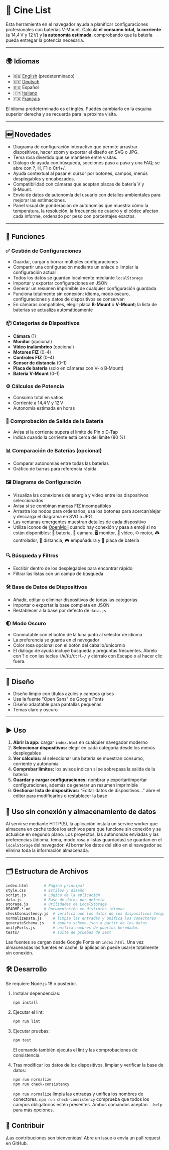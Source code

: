 # 🎥 Cine List

Esta herramienta en el navegador ayuda a planificar configuraciones profesionales con baterías V‑Mount. Calcula **el consumo total**, **la corriente** (a 14,4 V y 12 V) y **la autonomía estimada**, comprobando que la batería pueda entregar la potencia necesaria.

---

## 🌍 Idiomas
- 🇬🇧 [English](README.en.md) (predeterminado)
- 🇩🇪 [Deutsch](README.de.md)
- 🇪🇸 Español
- 🇮🇹 [Italiano](README.it.md)
- 🇫🇷 [Français](README.fr.md)

El idioma predeterminado es el inglés. Puedes cambiarlo en la esquina superior derecha y se recuerda para la próxima visita.

---

## 🆕 Novedades
- Diagrama de configuración interactivo que permite arrastrar dispositivos, hacer zoom y exportar el diseño en SVG o JPG.
- Tema rosa divertido que se mantiene entre visitas.
- Diálogo de ayuda con búsqueda, secciones paso a paso y una FAQ; se abre con ?, H, F1 o Ctrl+/.
- Ayuda contextual al pasar el cursor por botones, campos, menús desplegables y encabezados.
- Compatibilidad con cámaras que aceptan placas de batería V y B‑Mount.
- Envío de datos de autonomía del usuario con detalles ambientales para mejorar las estimaciones.
- Panel visual de ponderación de autonomías que muestra cómo la temperatura, la resolución, la frecuencia de cuadro y el códec afectan cada informe, ordenado por peso con porcentajes exactos.

---

## 🔧 Funciones

### ✅ Gestión de Configuraciones
- Guardar, cargar y borrar múltiples configuraciones
- Compartir una configuración mediante un enlace o limpiar la configuración actual
- Todos los datos se guardan localmente mediante `localStorage`
- Importar y exportar configuraciones en JSON
- Generar un resumen imprimible de cualquier configuración guardada
- Funciona totalmente sin conexión: idioma, modo oscuro, configuraciones y datos de dispositivos se conservan
- En cámaras compatibles, elegir placa **B‑Mount** o **V‑Mount**; la lista de baterías se actualiza automáticamente

### 📦 Categorías de Dispositivos
- **Cámara** (1)
- **Monitor** (opcional)
- **Vídeo inalámbrico** (opcional)
- **Motores FIZ** (0–4)
- **Controles FIZ** (0–4)
- **Sensor de distancia** (0–1)
- **Placa de batería** (solo en cámaras con V‑ o B‑Mount)
- **Batería V‑Mount** (0–1)

### ⚙️ Cálculos de Potencia
- Consumo total en vatios
- Corriente a 14,4 V y 12 V
- Autonomía estimada en horas

### 🔋 Comprobación de Salida de la Batería
- Avisa si la corriente supera el límite de Pin o D‑Tap
- Indica cuando la corriente está cerca del límite (80 %)

### 📊 Comparación de Baterías (opcional)
- Comparar autonomías entre todas las baterías
- Gráfico de barras para referencia rápida

### 🖼 Diagrama de Configuración
- Visualiza las conexiones de energía y vídeo entre los dispositivos seleccionados
- Avisa si se combinan marcas FIZ incompatibles
- Arrastra los nodos para ordenarlos, usa los botones para acercar/alejar y descarga el diagrama en SVG o JPG
- Las ventanas emergentes muestran detalles de cada dispositivo
- Utiliza iconos de [OpenMoji](https://openmoji.org/) cuando hay conexión y pasa a emoji si no están disponibles:
  🔋 batería, 🎥 cámara, 🖥️ monitor, 📡 vídeo, ⚙️ motor,
  🎮 controlador, 📐 distancia, 🎮 empuñadura y 🔌 placa de batería

### 🔍 Búsqueda y Filtros
- Escribir dentro de los desplegables para encontrar rápido
- Filtrar las listas con un campo de búsqueda

### 🛠 Base de Datos de Dispositivos
- Añadir, editar o eliminar dispositivos de todas las categorías
- Importar o exportar la base completa en JSON
- Restablecer a la base por defecto de `data.js`

### 🌓 Modo Oscuro
- Conmutable con el botón de la luna junto al selector de idioma
- La preferencia se guarda en el navegador
- Color rosa opcional con el botón del caballo/unicornio
- El diálogo de ayuda incluye búsqueda y preguntas frecuentes. Ábrelo con ? o con las teclas `?`/`H`/`F1`/`Ctrl+/` y ciérralo con Escape o al hacer clic fuera.

---

## 🎨 Diseño
- Diseño limpio con títulos azules y campos grises
- Usa la fuente "Open Sans" de Google Fonts
- Diseño adaptable para pantallas pequeñas
- Temas claro y oscuro

---

## ▶️ Uso
1. **Abrir la app:** cargar `index.html` en cualquier navegador moderno
2. **Seleccionar dispositivos:** elegir en cada categoría desde los menús desplegables
3. **Ver cálculos:** al seleccionar una batería se muestran consumo, corriente y autonomía
4. **Comprobar límites:** los avisos indican si se sobrepasa la salida de la batería
5. **Guardar y cargar configuraciones:** nombrar y exportar/importar configuraciones, además de generar un resumen imprimible
6. **Gestionar lista de dispositivos:** “Editar datos de dispositivos…” abre el editor para modificarlos o restablecer la base

## 📡 Uso sin conexión y almacenamiento de datos

Al servirse mediante HTTP(S), la aplicación instala un service worker que
almacena en caché todos los archivos para que funcione sin conexión y se
actualice en segundo plano. Los proyectos, las autonomías enviadas y las
preferencias (idioma, tema, modo rosa y listas guardadas) se guardan en el
`localStorage` del navegador. Al borrar los datos del sitio en el navegador se
elimina toda la información almacenada.

---

## 🗂️ Estructura de Archivos
```bash
index.html       # Página principal
style.css        # Estilos y diseño
script.js        # Lógica de la aplicación
data.js          # Base de datos por defecto
storage.js       # Utilidades de LocalStorage
README.*.md      # Documentación en distintos idiomas
checkConsistency.js  # verifica que los datos de los dispositivos tengan todos los campos
normalizeData.js     # limpia las entradas y unifica los conectores
generateSchema.js    # genera schema.json a partir de los datos
unifyPorts.js        # unifica nombres de puertos heredados
tests/               # suite de pruebas de Jest
```
Las fuentes se cargan desde Google Fonts en `index.html`.
Una vez almacenadas las fuentes en caché, la aplicación puede usarse totalmente sin conexión.

## 🛠️ Desarrollo
Se requiere Node.js 18 o posterior.
1. Instalar dependencias:
   ```bash
   npm install
   ```
2. Ejecutar el lint:
   ```bash
   npm run lint
   ```
3. Ejecutar pruebas:
   ```bash
   npm test
   ```
   El comando también ejecuta el lint y las comprobaciones de consistencia.

4. Tras modificar los datos de los dispositivos, limpiar y verificar la base de datos:
   ```bash
   npm run normalize
   npm run check-consistency
   ```
   `npm run normalize` limpia las entradas y unifica los nombres de conectores. `npm run check-consistency` comprueba que todos los campos obligatorios estén presentes. Ambos comandos aceptan `--help` para más opciones.

## 🤝 Contribuir
¡Las contribuciones son bienvenidas! Abre un issue o envía un pull request en GitHub.
